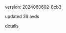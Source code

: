 version: 2024060602-8cb3

updated 36 avds

[details](https://github.com/0x74f917491bfa7ebfa379/ali_avd_db/blob/master/change_log/2024/06/06/02/8cb3.txt)